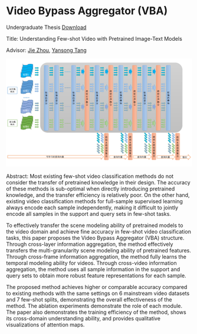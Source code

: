 # Video Bypass Aggregator (VBA)

Undergraduate Thesis
[Download](./Understanding_Few-shot_Video_with_Pretrained_Image-Text_Models.pdf)

Title: Understanding Few-shot Video with Pretrained Image-Text Models

Advisor: [Jie Zhou](https://scholar.google.com/citations?user=6a79aPwAAAAJ&hl=en), [Yansong Tang](https://andytang15.github.io/)

![VBA](resources/overall_intro.png)

Abstract: 
Most existing few-shot video classification methods do not consider the transfer of pretrained knowledge in their design. The accuracy of these methods is sub-optimal when directly introducing pretrained knowledge, and the transfer efficiency is relatively poor. On the other hand, existing video classification methods for full-sample supervised learning always encode each sample independently, making it difficult to jointly encode all samples in the support and query sets in few-shot tasks.

To effectively transfer the scene modeling ability of pretrained models to the video domain and achieve fine accuracy in few-shot video classification tasks, this paper proposes the Video Bypass Aggregator (VBA) structure. Through cross-layer information aggregation, the method effectively transfers the multi-granularity scene modeling ability of pretrained features. Through cross-frame information aggregation, the method fully learns the temporal modeling ability for videos. Through cross-video information aggregation, the method uses all sample information in the support and query sets to obtain more robust feature representations for each sample.

The proposed method achieves higher or comparable accuracy compared to existing methods with the same settings on 6 mainstream video datasets and 7 few-shot splits, demonstrating the overall effectiveness of the method. The ablation experiments demonstrate the role of each module. The paper also demonstrates the training efficiency of the method, shows its cross-domain understanding ability, and provides qualitative visualizations of attention maps.

